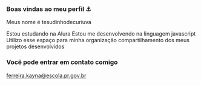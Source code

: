 ### Boas vindas ao meu perfil ⚓

Meus nome é tesudinhodecuriuva

Estou estudando na Alura
Estou me desenvolvendo  na linguagem javascript
Utilizo esse espaço para minha organização compartilhamento dos meus projetos desenvolvidos

### Você pode entrar em contato comigo

ferreira.kayna@escola.pr.gov.br


